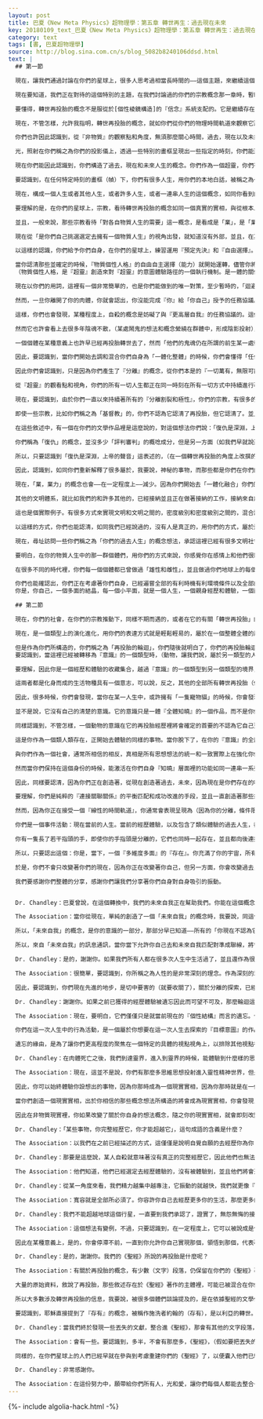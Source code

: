 ```yaml
---
layout: post
title: 巴夏《New Meta Physics》超物理學：第五章 轉世再生：過去現在未來
key: 20180109_text_巴夏《New Meta Physics》超物理學：第五章 轉世再生：過去現在未來
category: text
tags: [書, 巴夏超物理學]
source: http://blog.sina.com.cn/s/blog_5082b8240106ddsd.html
text: |
  ## 第一節

  現在，讓我們通過討論在你們的星球上，很多人思考過相當長時間的——這個主題，來繼續這個工作，這個概念你們稱之為：再投胎，轉世，過去，現在和未來的生命。

  現在要知道，我們正在對待的這個特別的主題，在我們討論過的你們的宗教概念那一章時，暫時擱置未談及。即使在你們的星球上被你們稱之為你們的一些宗教，宣稱過一個「轉世再投胎」上的信條，它依然還是，在一定程度上，在『信念』體系之外的某種事物，通常進入構造一些特別的信條/出家修行制度體系。

  要懂得，轉世再投胎的概念不是服從於[個性棱鏡構造]的『信念』系統支配的。它是繼續存在的某種事物，用你們的方式說，先於，在物質現實之外的。它可以簡單的被說成是，你們願意並且已經「轉世再投胎」很多次了，不管你們在你們的物質生命中是否相信這個概念。它是你們的更高層面，非物質的『意識』的一個『知曉』一個特性，並且是它的關於路徑的覺知，「物質現實」的體系就「非物質體系」關係上被安排的路徑。（考慮非物質體系的意圖）

  現在，不管怎樣，允許我指明，轉世再投胎的概念，就如你們從你們的物理時間軌道來觀察它那樣（因為你們在一個物理時間線裡，因此你們認識到的是事物有開始，中間過程，以及結束）將會呈現一個『線性』的認知方法。即使是這樣一個詞，你們用你們的語言來描繪它，也需要舉例說明，並且反映出線性的方法：轉世再投胎，這個詞暗示著，你們過去曾經以「人的肉體形式」出現過，現在正以「人的肉體形式」出現，並且能再次變成「人的肉體形式」出現。

  你們也許因此認識到，從『非物質』的觀察點和角度，無須那麼關心時間，過去，現在以及未來，全都是同一認知。每一個人生，你已經渡過的，正在渡過的，或者將會渡過的，會被看到是在一個『同時存在，同時發生，同時聯繫在一起的事件』之中。你的那些人生是相互關聯交疊重疊在一起的，如果你願意，在裡面有很多幾乎一樣的你，按照你們稱之為你們的電影卷片來類推，也許能理解。儘管你們已經「分離割裂」了畫框（幀），把每一張畫框（幀）都和其他畫框（幀）分割開，並且不能把前一張畫框（幀）與即將出現的畫框（幀）聯繫起來，但是，從你們的觀察視角，你們明白全部電影，所有的畫框（幀）早就存在著，同時存在著，不管連續的「幀」的繼承次序是哪個，都還沒認清，所有其他的全部畫框（幀）都只不過是它們自己。

  光，照射在你們稱之為你們的投影儀上，透過一些特別的畫框呈現出一些指定的時刻，你們能通過類推，稱這道光為你們的更高層面的『意識』。它選定聚焦，通過一些特定的畫框投射在一些指定的時刻，以便讓畫面看上去更清晰，並且以這樣的方式，你們能把每個個體人生稱作——所有你們的全部生活的這一整部電影中的一張畫框（幀）。在物質現實中你是你自己的畫框，於此同時更高層面的『意識』確認這一整部電影是同時存在，你不明白，本質屬於一個直接的全然的『相互影響相互合作的互動』，不是隨先前的畫框，下一個就上來了。（非線性的）

  現在你們能因此認識到，你們構造了過去，現在和未來人生的概念。你們作為一個超靈，你們有很多過去的人生，間或很多未來的人生。然而在這個過渡的時刻，由於轉換，在你們星球上未來的人生，正變的更少，因為你們更少需要它們了。你們對「人體」的需要更少。可是，在全體的再投胎輪轉裡，從一些特定的觀察點，你們會宣稱你們已經擁有「有利的」時機和條件去擁有許多未來人生。並且你們也擁有現在的人生，複數的。（能在當下，同時體驗大量的，所謂過去未來現在的人生，時間變的不再線性不再有限制）

  要認識到，在任何特定時刻的畫框（幀）下，你們有很多人生，用你們的本地白話，被稱之為一堆同時存在的『副本』，僅僅是屬於在同一時刻畫框（幀）內的，持續存在的，完整一體的『超靈』的，一堆輔助性的碎片。所以，在任何人生裡，你實際上都擁有很多人生——在同一時，一齊演進，還要加上所有其他的——所謂過去和未來的人生。你們擁有交迭的供選擇的，備用的候補替代的『維度』，平行並聯的大量人生體驗，也能夠佔用各式各樣不同的時間軌道時間線同時一齊運行。因此要認識到，這『真實』的本義是什麼，甚至於在物質現實裡，都是作為一個『多維度多平面』的存在。你佔用了（住在）很多各式各樣不同的『時間線』和生活。

  現在，構成一個人生或者其他人生，或者許多人生，或者一連串人生的這個概念，如同你看到的那樣，纏繞包含著一個概念，你們已稱之為『「業」』。

  要理解的是，在你們的星球上，宗教，看待轉世再投胎的概念如同一個真實的實相，與從根本上的，你們的更高層面的『意識』對「轉世再投胎」所確認的概念是不同的，更高層面的『意識』所呈現的是 ——人生是通過單獨的若干階段來發展，並且他們事實上是同時一齊進行的。一切事物都當下同時存在。

  並且，一般來說，那些宗教看待「對各自物質人生的需要」這一概念，是看成是「業」，是「業，業力」構造了一連串一系列物質人生，（下一生）會是什麼東西，是來自於某些在你們自身外部的「高級負責人」的判定和授予。

  現在從「是你們自己挑選選定去擁有一個物質人生」的視角出發，就知道沒有外部，並且，在某種意義上，不存在「高級負責人」。「業，業力」是徹頭徹尾『自我強加』的，不是「評判，被審判」的問題，而只是「選擇」的問題：你的『超靈』所確認的路徑類型的想法概念，它被它自身創造，為了它自己創造，為了在物質現實裡，去『體驗』它自身的成長和協調平衡。因此，它揀選著，什麼樣的經歷能讓它達到它想要達到的那個概念想法的，那個路線路徑的親身體驗。所以，「業，業力」不是強迫接受的，不是基於『物質人格個性』上的評判，而僅僅是『超靈』的一系列選擇，以便『物質人格個性』能執行和達到預定目的，有關於平衡協調的一些概念想法，並在這些概念想法的圓滿達成上，『超靈』能夠隨之看到它自身作為一個存在，在更大範圍和更大程度上和『一切萬有，無限可能性』連接在一起。

  以這樣的認識，你們給予你們自身，在你們的星球上，練習運用『預定先決』和『自由選擇』。要理解，在一定程度上，你們擁有『自由選擇權』，用你們的『物質個性』的話來說。在你們看來，『預定先決』會僅僅是個『超靈』的自由選擇的運用訓練，而對於物質個性來說，看上去像個「神」一樣，並且因此看上去好像是一個預先確定的類型的整體經歷，你會在你的生活中不期而遇。那個你將完成的整體綜合親身經歷是由『超靈』確定的。於是乎，對於『物質個性人格』來說，看上去貌似發生了一些「預見過」的事情，做了一些似乎「已做過」的事情（似曾相識），儘管它還只是『超靈』的『自由意志』的運用練習，這個聯繫構造了這些事件，你將會以『物質個性人格』來經歷這個親身體驗。

  當你認清那些並確定的時候，『物質個性人格』的自由自主選擇（能力）就開始運轉，儘管你將親身經歷『超靈』選定的，物質個性需要去體驗的一些事件，但是你「如何」去經歷和體驗那些事物將會是一個對於『物質個性人格』來說「自由意志」的運用練習。換句話說，，假設『超靈』出於它成長的意圖目的，決定了『物質個性人格』——你，要在走廊裡散步，然後你就會「想要」去走廊散步了。然而，你以怎麼樣的方式去在走廊散步，走多長時間，或者需要最少走多少時間，是否你要走上牆，地板，天花板，還是飛著走，浮著走，還是爬著走，倒著走，是積極的正面的樂觀的走，還是消極的負面的悲觀的走，這就會是『物質個性人格』的你的自主自由選擇了，但是走過走廊你是肯定要做的。
  （物質個性人格，是『超靈』創造來對『超靈』的意圖體驗路徑的一個執行機制。是一體的關係，一起相互關聯互動完成同一目標，並無對立。）

  現在以你們的用詞，這裡有一個非常簡單的，也是你們能做到的唯一對策，至少暫時的，「迴避」了這個和你們的『更高層面的自我』所訂立的「協議」，用你們的術語稱之為「自殺」。

  然而，一旦你離開了你的肉體，你就會認出，你沒能完成『你』給「你自己」授予的任務協議。並且你會發現，自殺的行為會返回到一個物質人生裡，並且在這個人生中含有各種各樣的同樣類似的事件，以便讓他們去選擇自殺想法起初的概念。換句話說，他們將會生活在一個同樣「嚴峻的折磨」下，或者某種程度上的「問題麻煩」裡去，重複這個模式，一直到他們接受了「人生中的一切事物都是服務於一個正面的積極的目標意圖，為了『超靈』的成長和擴展」，於是他們停止了找尋辦法，試圖從『超靈』已經選定讓物質個性去親身經歷體驗的，哪些概念想法裡迴避或者逃跑。（成功經歷了負面，並完成將其轉化的體驗）

  這樣，你們也會發現，某種程度上，自殺的概念是妨礙了與『更高層自我』的任務協議的。這個任務協議，屬於和物質現實中的所有其他個體們的協議，違反約定在一定程度上，產生妨礙和擾亂，以致於你們的能量的一個方面也許會試圖去達成任務，構造你們稱之為「鬼魂」的陰影投射，去和依然活著的個體們相互影響，以便於至少，儘可能的，他們的（依然生活著的）這一方餘下的任務協議達成。

  然而它也許會看上去很多年陰魂不散，（某處鬧鬼的想法和概念縈繞在群體中，形成陰影投射），可以說，常常徘徊在一個地方，（鬼魂的概念是群體投射出來的一種振動，以便於大家獲得某種體驗，協助完成一些任務，因此鬼魂是「群體想法」投射出來的能量振動）以那種狀態存在的能量，會徘徊在某一個地方，要理解到，這個感知知覺帶來很漫長的時間感受，也僅僅是在第三維度的物質現實裡的感受。有一些知覺，要花些時間來獲得第四維度個性面貌才行。但要明白，往往到了第四維度個性面貌，已不再是物質的，在所有事物上真的不需要那麼多時間。它不會像看上去那樣，真的徘徊了那麼長時間，而只是它看上去，似乎好像是用了相當長時間，我會說，也許一個星期，看上去好像在物質平面裡，鬼魂徘徊了二十，三十，四十，一百年或以上，它只是第三密度對時間軌道的感受方式，是第四密度「理解」時間軌道的方式。

  一個個體在某種意義上也許早已經再投胎轉世去了，然而「他們的鬼魂仍在所謂的前生某一處徘回不離去」，這不是完全不可能的。這會很罕見，但你們會明白，這就是個簡單的例子來說明『時間線』的同時同步，多種多樣性的存在。

  因此，要認識到，當你們開始去調和混合你們自身為「一體化整體」的時候，你們會懂得「任何事物都服務於一個目標意圖」。

  因此你們會認識到，只是因為你們產生了『分離』的概念，從你們本是的『一切萬有，無限可能性』中『分離』的想法——這個想法概念循環，持續了整個25000年的週期，你們做出決定，認同「業，業力」的概念是「審判」著你們的某種東西。於是乎，你們讓你們自身保持在這個「分離」的圓圈裡打轉，一圈又一圈的——你們以為——你們必須——清除掃滅掉你們的某些行為方式。由此，你們在一定程度上這麼做了，但不要在「審判」的藉口上。（被懲罰的恐懼，帶有善惡極性，而極性就是限制，分離），你們僅僅需要認清，你們的「業，業力」的概念想法，只是一個徹頭徹尾的「私利的揀選」（帶有明顯的分裂和極性評判，即——什麼對我有利，什麼不利，要做什麼不要做什麼，這是頭腦心智評判），而且你們能夠不斷的持續的明白知曉，瞭解到你們允許你們自身去擴展，去成長——你們擁有一切機會和條件，使用無論什麼樣的你們願意使用的方法體系，也不管你們的物質身體——輪迴與否。

  從『超靈』的觀看點和視角，你們的所有一切人生都正在同一時刻在所有一切方式中持續進行著，因此這僅僅是你們要把你們的『意識』聚焦進——哪一個「人生」裡的問題。

  現在，要認識到，由於你們一直以來持續著所有的『分離割裂和極性』，你們的宗教，有很多的門派，一直就在持續辯論著「來世」的概念有相當長時間了。發生了什麼？沒發生什麼？你們相信什麼？你們不相信什麼？認清，不管怎樣，宗教的幾乎每個概念想法，都有一些方面，你們稱之為「轉世再投胎」的概念。你們所有人都在認識著，並認出那最根本，這概念想法的『根本真相』，這是一個進程，並一定會發生。

  即使一些宗教，比如你們稱之為「基督教」的，你們不認為它認清了再投胎，但它認清了。並且，儘管在你們稱之為你們的「聖經」的文學作品裡，存在一些敘述，指明「轉世再投胎」的真實意義，但很多那些敘述和短語都已被曲解誤會了，或者斷章取義被篡改，或者隨著時間而遺失了，或者沒包含在內。只要明白，那關於「轉世再投胎」的敘述，很多已經變得面目全非，已經不能再被用來當做認清事實的那一類參考指引了。

  在這些敘述中，有一個在你們的文學作品裡是這麼說的，對這個想法你們說：「復仇是深淵，上帝的聲音」。這是你們的引用。這全部的事實意義是，你們自身『更高層面的意識』——所謂「上帝」，認出它是指的關於『非物質』的『更高層面意識』，所有一切生活中環境，境遇；事件，形式，細節的確定，都是被揀選出來，將會被——我會說——安排。（我對我自己的安排通過自由自願的揀選，再自由選擇某些組合方式，路徑模式，來完成我自己的自由安排）

  你們稱為「復仇」的概念，並沒多少「評判審判」的概唸成分，但是另一方面（如我們早就說過的），決定的那些事物僅僅是平衡協調的需要。只是經由你們的分離割裂，物質的，受到限制的視角觀點所做的，或者你們能夠觀察到『超靈』的想法意圖正決定著你們要在人生中經歷的用「復仇」構成的體驗。你們公認的，在你們的過去「宗教衝突」的概念，多少有點「以牙還牙的仇殺」成分，因為你們覺得，如果有負面的事情發生在他們身上的話，那是某人應得的應有的懲罰，因為他上一世沒幹好事。

  所以，只要認識到「復仇是深淵，上帝的聲音」這表述的，（在一個轉世再投胎的角度上改撰的）僅僅是：在任何特別的人生裡平衡調和的決定，是被『更高層面的意識』所確定。這一改述，是來自於「超自然的」和諧一體的整體視角所做的聲明。

  因此，認識到，如同你們重新解釋了很多屬於，我要說，神秘的事物，而那些都是你們在你們的分離循環裡構造出來的，你們會清醒，認清很多這些事物，他們都是歸屬於基礎的，根本的觀察點和角度，認識到，與『高層面意識』的功能作用有關，因為它與物質現實聯繫在一起。並且，由於你們「一體化融合」了物質現實和非物質現實，你們之前已經公認的，作為你們的文學作品，將會失去字面上的大量情感和姿態，並且你們（將因一體融合），不再去認同裡面大量的分離的分裂的極性的觀點。

  現在，「業，業力」的概念也會——在一定程度上——減少。因為你們開始去「一體化融合」你們的「肉體化身」，你們會認清，你們轉世再投胎到這個特定的「地球循環」，不是必須的，不再需要了，於是「業，業力」的概念想法，就其本質上——因為你們已經看清了它——將趨向於消散。你們或者會駐留在『「非物質」界』裡繼續你們的成長，或者你們會去往，其他的『現實體系』並且「轉世投生」在那裡。

  其他的文明體系，就比如我們的和許多其他的，已經接納並且正在做著接納的工作，接納來自於你們的文明體系的「存在們」，並且其他的文明體系把「存在們」借給了你們的文明體系，或者與你們的文明體系互換著「存在們」，在所謂「你們的過去」，所謂「你們的現在」，並且在某種程度上，在所謂「你們的將來」（一直進行著）。

  這也是個實際例子。有很多方式來實現文明和文明之間的，密度級別和密度級別之間的，混合調諧和交融，在你們的星球上用你們的概念表達方式，你們稱之為「轉世再投胎」。因此儘管這裡始終有新成員進來，有老成員退出，並且在這個俱樂部裡，可以說，有一個很大的會員數量波動，然而你們是擁有一個顯著特徵的集團，幫派，大規模群體意識，會選擇「轉世再投胎」到一起，再次，又再次的，又再次的，再次的⋯⋯。

  以這樣的方式，你們也能認清，如同我們已經說過的，沒有人是真正的，用你們的方式，屬於這個你們稱之為「地球」的，所謂某種方式的——開始以來的『原住民』。所以，只需要明白，所有這些概念都是在『非物質』現實裡被知曉的，並且你們擁有，來自於那個「一體」的視角的，很多，很多，很多，對於全部的整體的概念想法，真正的『無限無窮數量的選擇權』，有關於精確的諸如，何時，何地，如何，以及為什麼你會選擇去體驗，任何一種特定密度的物質或者非物質世界，你將會計畫你自己的這些項目，因為它會開始完全展現出來，僅僅作為你認知你自己的另外一個方面，並且瞭解到你自己就是『一切萬有，無限可能性』的一個方面，或者幾個方面，或者全部的方面。

  現在，尋址訪問一些你們稱之為「你們的過去人生」的概念想法，承認這裡已經有很多文明社會在你們的星球上，其中一些你們沒有歷史上的認識，一些你們有。因此你們全部都有，在某種程度上，模糊的印象，或者顯現出曾經歷體驗過這些文明的每一個單一的社會，並且是在它們之中每一個單一社會的幾乎每個單一類型的經驗你都能有。以這種念頭的方式，掃瞄勘探你們自己，會創造大量多種多樣的選項。並且你也將通過揀選來體驗到幾乎每一個視角，把它們採集歸攏到你們自己裡，以便儘可能的創造機會和條件從任何你們能創造的視角去體驗你們自身。

  要明白，在你的物質人生中的那一群個體們，用你們的方式來說，你感覺你在感情上和他們很親近，或者說最常配合和相互影響的（在一些特別的物質人生裡），同樣的，你在之前也曾相互配合相互影響過，也許已經很多，很多次了。這是一群「轉世再投胎」的家族，可以說，精神上的家族，靈魂的家族，在家族中的個體們，分享機會和有利的環境條件來相互反照相互表達各自的不同——我要說——『角色』，在不同的各式各樣的他們自身的人生裡，從一個各式各樣不同的觀察點和角度，來輪流倒換，做他們能成為的（角色），做所有不同的多樣性的事情。

  在很多不同的時代裡，你們每一個個體都已曾做過「雄性和雌性」，並且做過你們地球上的每個種族，經歷過在你們星球上的每一種處境，身份，和態度，正面積極的和負面消極的。

  你們也能確認出，你們正在考慮著你們自身，已經遍嘗全部的有利時機有利環境條件以及全部的親身經歷和體驗，你們現在已經給了你們自己有利的時機，能夠有能力去把在你們內在的這些全部所有經歷體驗，整合一體化，並且在確認著所有這些概念想法是『同時發生同時存在同時聯立』的（因為你們正在構造著時間和空間的概念），然後當你們願意去和這些概念想法（過去的人生，更迭交替的人生，對立的副本人生，未來的人生）取得聯繫的時候，你們不必去覺得，你必須到達，到達，到達，延伸到進入一些模糊的，朦朧的，模糊的，遙遠的，黑暗模糊的過去，或者一些複雜的遙遠的不太清晰的，無限延長的未來以便去察覺和理解那些關於你們自身的那些實際事實的現實實相。『因為根本沒有時間』。因為所有一切事物都是『同時發生同時存在同時聯立』的，因為你們就是所有一切事物：你們就是『一切萬有，無限可能性』，你們就是這整個一體宇宙，於是然後所有這些「人生」，就已被容納包含在『你們內在』了。
  你是，你自己，一個多面的結晶，每一個小平面，就是一個人生，一個親身經歷和體驗，一個面貌和朝向，一個投影。而且這就是你能開發汲取這些全部所有人生中任何一個，輕易而準確的去完成你的想像力的原因，相信你們的感覺知覺和你們的情感，並且容許確認全部的影像和鏡像意像對你有效的原因。因為你能瞭解到，根本不必實際去什麼地方去理解感受這些人生，只是簡單的移動你的聚焦點，改變一下你的觀察點，去看看你們自身的另一個平面，就在同一位置，同一時間框架，可以說千真萬確，就在你存在的當下。這僅僅是通過各種各樣不同的眼睛來觀看你自身的問題，那些眼睛你已經有了，或者就在概念想法裡就會有了，屬於你自身的概念，想法，念頭，主意，作為另一個人生。所有其他人生都在那兒。你們從「現在」創造了你們的所謂「過去」和你們的所謂「未來」，因為現在，當下是永恆的，對於每個人生，時間永遠在當下，因此你們永遠存在。到這裡第一節結束。

  ## 第二節

  現在，你們的社會，在你們的宗教推動下，同樣不期而遇的，或者在它的有關「轉世再投胎」的『信念』體系裡構造了很多概念想法觀念。現在，要認識到那區別：不是「轉世再投胎」的『信念信仰』導致了「轉世再投胎」的存在，而只是關於「轉世再投胎是什麼」的一個信念，因為轉世再投胎的存在，不受『物質個性人格』的『信念』體系的拘束。有關轉世再投胎的這一系列概念想法裡，有一個是被承認的，在你們的很多宗教看待「轉世再投胎」概念，都認同其中包含著你們的能力（選擇的能力），可以說，你有能力（自由選擇）在某一生做人，在另一生做個動物，在另外一生，也許，做一棵植物，某一生也許，做一塊石頭。要認清楚，這不是像你們「頭腦心智思維」上所認為的「那樣」發生的。

  現在，是一個類型上的演化進化，用你們的表達方式就是輕鬆輕易的，屬於在一個整體全體的層面上的『意識』，有能力並且實現從密度到密度的轉換，概念想法到概念想法的轉移，從『意識』的某一觀點，穿越到另一個層面水平的，屬於『意識』的觀點概念想法。這是關於『意識』的觀念看法類型的演化進化意義上的，一個階段的畢業典禮，因為從本質上，所有『意識』都是「同質」的，並且能確實的變成任何事物。

  但是作為你們所構造的，你們稱之為「再投胎的輪迴」，你們隨後就明白了，你們的再投胎輪迴，是在時間框架下的人工產品，然而因為一切事物都是「同時發生同時存在同時聯立的」，你們『認同承認』你們自身在當下是什麼，你就永遠都是，因為現在就是全部所是。人類就是人類是人類是人類，始終都是，始終都會是。動物就是動物是動物是動物是動物。貓始終都是貓，狗始終都是狗。植物始終是植物。礦物始終是礦物，並且很多時間，駐留在那個特別的大家庭裡。因此這和你們稱之為「科學」所認識到的某些概念想法相一致，基礎元素的變化只需要原子排列結構『保持』在他們自身的『類型』裡
  要認識到，當這裡已經被轉移為『意識』的一個類型時，（動物，讓我們說，屬於另一類型的人類形式，允許我們指明），這是某種，以你們的表達方式來說，的確不同尋常的，並且的確超出了「轉世再投胎」經歷體驗之外的事情。對於「轉世再投胎」經歷體驗的概念是明顯的『分離』的運轉循環，並服務於特別的目標意圖。這也就是為什麼『超靈』創建了所有的多種多樣不同的個性碎片，去探索那些明確的不同尋常的卓越的循環。

  要理解，因此你是一個經歷和體驗的收藏集合，越過『意識』的一個類型到另一個類型的境界，但是在你們的社會裡，你們還未曾理解『進化演化』的全部概念。『進化演化』是如此的輕描淡寫，輕而易舉啊，當我們談論『意識』的一個類型轉移到另一個類型時，我們使用了這樣的描述。現在，因此同樣認識到，如果按照『因果報應』「存在」的方式，就只有兩類繼續存在於你們的星球上。你們稱之為「類人類」以及你們稱之為鯨目動物，或者說海豚和鯨魚。

  這兩者都是化身而成的生活物種具有一個意志，可以說，反之，其他的全部所有轉世再投胎（你們稱之為動物，植物，和礦物意識）並沒有給予他們自身「因果報應」的概念解釋和分析，或者因果報應的意志，但是，僅僅因為一個整體『全體知曉』的『意識』具有的功能作用因此轉世再投胎就作為服務，充當因果報應的再投胎循環的映射指南，於是你們就發現，在你們的星球上就只剩鯨目動物和類人類了。

  因此，很多時候，你們會發現，當你在某一人生中，或許擁有「一隻寵物貓」的時候，你會發現，在一個全體的程度上，在你們其他所有人生中，都會有同樣的一隻寵物貓的能量。因為它會尾隨，再生的栩栩如生的具有原型能量的類人類，因果關聯關係的能量使它已經成為依戀本身，去繼續去服務於目標意圖，充當輔助和反射映像，並且分享原型概念初始想法，因為它是目標意圖的一部分。

  並不是說，它沒有自己的清楚的意識。它的意識只是一體『全體知曉』的一個作品，而不是你們稱之為特定細節或者思想的必要，或者自我的個性。儘管一隻動物能夠識別和認出——有潛能去認知——它自身作為一個不同的個體，它幾乎主要是做這個「類人類」存在，僅僅出於它對於你的連接關聯關係，因為你創造你自身去成為不同個體。於是它們會反射映射到，屬於你的很多不同個體構造上的個性特徵裡。這就是你們很多人已經注意到的，在你們的動物寵物和人之間有那麼多的類似點，據稱是他們自己。

  同樣認識到，不管怎樣，一個動物的意識在它的再投胎經歷裡將會確定的首要的不認為它自己更像一個「個體」，只是作為它自身與所有包含了它的那些（個體們）的關聯關係。它看待它自身，在它的知曉意識裡，視為一系列一連串的相互合作相互影響的互動，視為一個『關聯關係』。

  這是你作為一個類人類存在，正開始去體驗的同樣的事物。當你脫下了，在你的『意識』的全部層面，如此分離的——那種需要的時候，你就開始看到你自己就如同一連串一系列在一起相互影響和合作的互動，以及你創造的一連串『關聯關係』。那麼你變得純一，這會讓你純一的運作。而且當你堅持這樣做，保持在你的同一性裡，如同我們已經說過的，在實際事實上，由於你的純一本性，持續的加固鞏固，你達到了你們的文明的統一合一，成為一個『集體意識』。

  與你們作為一個社會，通常所相信的相反，真相是所有思想想法的統一和一致實際上在強化你們作為一個個體（存在）是什麼。它不損耗你們的個性也不擴散它。它鞏固和激勵它。你們保持你們的個性身份並變的更多更大，通過個性身份的格式化，你們和你們的身份達到某種程度的友好親密無拘隨意。所有增加物都成為一座基於你們已經友好親密無拘隨意的個性身份上的建築物。一點都不損失原有的個性身份。

  然而當你們保持在這個身份的時候，能激活在你們自身『知曉』層面裡的功能如同一連串一系列互相影響互相合作的互動作用。並且，當你願意的時候，你能夠應用這個視角，去成為你想成為的，你有這能力。通過你的想像力，接入你早已擁有的，所有其他全部人生去開發和利用資源。（tap，有接入偷聽偷看的意思）你能很輕易的認出，所有其他所有人生的全部概念想法，僅僅是其他的觀察你自身的其他方式和路徑，觀察著你自身與『全部一切相互影響相互作用的互動』的『連接關聯關係』，而你只是屬於一個念頭，一個構想，概念想法它自身，是這個「表達體現」概念它本身，以「物質現實」的方式表達和體現出來，而在物質現實裡，這『念頭』它自身被規定定義了，被時間和空間定義，被經歷和體驗定義，於是表達體現了你們所稱的「極性」分離。

  因此，同樣要認清，因為你們正在創造著，從現在創造著過去，未來，因為現在是你們存在的唯一時刻，那種認為「你的過去和未來生活控制和支配著你在現在所做的事情」——根本不是這樣的概念。儘管你也許檢測出『連接關聯關係』，並且利用這些來自於過去或者未來的人生的象徵性符號概念的資源，進入現在你正在探索的一些當下的概念想法，這不意味著你是一個，你「過去自我」的奴隸。僅僅是因為你假設並認定了一個「業，業力」是一個「在你之上」的審判評判，你被你自己認定為，你是一個過去行為的奴隸。

  要理解，你們是純粹的『連接關聯關係』的平衡匹配和成功改進的手段，並且一直創造著那些來自於當下的『連接關聯關係』。由於你選擇去觀察任何屬於，你想要整合一體化融合的——你個性的特定部分，你就會始終在當下現在，和任何特定的過去人生裡那些已經被體驗證明的類似想法概念形成連接關聯關係，以至於你能把你自身早已經歷體驗過的那些像征性符號，整個全部的一起拉過來，拉到你現在正在探索的象徵性符號上。

  然而，因為你正在接受一個『線性的時間軌道』，你通常會表現呈現為（因為你的分離，條件限制的視角），過去的人生不知怎麼的控制著現在的人生，因此讓你有一種現在發生的事情，是一個直接結果，一個發生在過去的事物的直接結果。（讀取了所謂過去人生時間軸裡的，同類相似的事件經驗，以象徵性符號的方式被拉到所謂的現在時間軸上，也就是信息關聯訪問）現在，如果按照一個『線性』的知覺感受，確實是「真」的一樣，但從『同時發生同時存在同時聯立』的知覺感受，『因果』是同時發生同時進行的。

  你們是一個事件活動：現在當前的人生。當前的經歷體驗，以及包含了類似體驗的過去人生，都是一個事件活動，同一時間，正在通過「多平面」的你，在各種各樣不同的路徑方式上，持續體驗著（你的存在）。假如你理解了這些，你就能開始去理解你自身是一個「自我蓄積自我累積效應」。一個全體的——一切在內的——『超靈』的——『念頭和想法』。一個超意識的表達體現。

  你有一隻長了若干指頭的手，即使你的手指頭是分離的，它們也同時一起存在，並且都向後連接在你的手掌上，以同樣的方法，你就能認清，所有全部的多樣性的念頭想法概念就好像一根類形不同的手指頭，就好像是所有『同時存在同時合作相互影響』的所有體驗都作為你正在探索的那一個概念想法。以同樣的比喻方式，所有全部你的人生就是作為「手『超靈』」上的那些手指頭。於是當你要連接關聯到一個過去人生的任何特定事件的行進發展，它僅僅就是你在當下，正在探索和勘察著那些概念想法，並且把你「過去」已經體驗的，或者「將來」已經體驗的，全部一起拉過來，關注和考慮著那個特別的事件，你的『超靈』現在已任命你的物質肉體個性人格一個任務——「現在就去開始探索」。

  所以，只要認出這個：你是，當下，一個『多維度多面』的『存在』。你充滿了你的宇宙，所有「過去」維度的概念想法念頭，所有「現在」維度的，所有「間隔交替，備選候補」維度的，所有「未來」維度的概念想法念頭，以及任何其他類型的「物質世界」或「非物質世界」現實，『同時發生同時出現同時存在同步聯立』的。你是一個『存在』，更是多樣化多樣性的你。因此，現在就承認和接受你自己，在你的一體化整合融合裡（這是個轉換和過渡的時刻）去激活集合的你，聚合的你，你目前的生活，以及超越時間軌道的，所有你的人生——將會開始去體驗它們的全部共同的『自我』。

  於是，你們不會只改變著你們的現在，因為你正在改變著你自己，但另一方面，你會改變過去，改變未來，同時同步同顯現，幾乎是加速度的讓你自己進入第四密度，在那裡認出『過去，現在，和未來』是同一活動。但不僅僅是同一事件同一活動，不是一個事件被分割分離成關於你的一些部分，而是你就是『整個事件活動』。你就是關於你的生活的事件活動。你就是關於所有全部你的生活的事件活動。全都在這裡，都在當下。

  我們要感謝你們整體的分享，感謝你們讓我們分享著你們自身對自身吸引的振動。


  Dr. Chandley：巴夏曾說，在這個轉換中，我們的未來自我正在幫助我們。你能在這個概念上詳細說明嗎？

  The Association：當你從現在，單純的創造了一個「未來自我」的概念時，我要說，同這個概念的串聯合作的那個「未來自我」就已存在了，也就是你正在定義著，你正在構造著那個未來自我，那些情景也就是你正在配置那個未來自我所處的情景，這意味著這個被你稱之為「未來自我」的念頭想法，就是你已知的所有全部概念想法的綜合版本，在你認為你現在的意識狀態中，你認為你不知道。

  所以，「未來自我」的概念，是你的意識的一部分，那部分早已知道——所有的「你現在不認為它知道的」它都知道。於是因為它知道所有你想要知道，（包括）你要去哪裡去知道，因為「未來自我」早已經就在那裡了，它能結合它的認知的能力，經由它自己的記憶，向「過去的自我」（和它自身的時間軌道位置比較出來的）回傳通訊，並告訴你，你要向哪裡行進，你因此被引領了。

  所以，來自「未來自我」的訊息通訊，當你當下允許你自己去和未來自我匹配對準成聯線，將會有詳細的闡述，並非常清楚的照亮你需要走上去的路線途徑，要去哪裡，而未來自我早已抵達了。你跟上了？

  Dr. Chandley：是的，謝謝你。如果我們所有人都在很多次人生中生活過了，並且還作為很多不同的個性結構生活過，那麼為什麼人性，仍沒有更進一步的提升呢？

  The Association：很簡單，要認識到，你所稱之為人性的是非常深刻的理念。作為深刻的理念，所以它需要在這個理念中利用所有的人生生活去探索。換句話說，你們早已選定去探索這個「條件限制」的念頭想法，經過這持續25000你們所定義的「年」。現在，這些概念想法中的一個，它一直陪同隨行「有關於你們自身從你們本是的一切萬有中分離的，條件限制和自我分離概念」的探索，它就是你們看上去沒在前進的想法念頭，可以說，你們前進的非常迅速。要認識到，不管怎樣，關於對所說的「條件限制」所說的「分離」的探索研究，你們在這個特別的研究上，你們已經是非常非常先進了。

  因此，要認識到，你們現在先進的地步，是切中要害的（就要收關了），關於分離的探索，已經經歷和完成了幾乎所有你們想要去經歷的情景情況。而且現在你們就要開始去構造有關於「整合一體化」理念的體驗，而這不會用多少時間，因為當你們探索整合一體化的時候，隨著就會伴隨「提升，晉陞，前進」的念頭，在那個念頭裡定義了一個帶加速度的推進，你們會意識到你們的提升，伴隨著確定，自信和實證，就比帶著「懈怠，懷疑」的進步提升過程更快，即使在你們的探索裡有懈怠和懷疑，你們也是一個非常進步的種族。

  Dr. Chandley：謝謝你。如果之前已獲得的經歷體驗被遺忘因此而可望不可及，那麼輪迴這個概念的價值和意義是什麼？

  The Association：現在，要明白，它們僅僅只是就當前現在的『個性結構』而言的遺忘。但是當前現在的個性結構，是由『全部是你』架構的結果，這意味著過去和未來就在某些當前的人生裡。它是一個屬於你已經探索過的，以及你正在探索的，和將要在某些生活中探索的，所有各種不同的想法概念所聚合的團塊混合物，並且在基礎的原始根本上，基礎的意識裡，是不被遺忘的。

  你們在這一次人生中的行為活動，是一個屬於你想要在這一次人生去探索的『目標意圖』的作品。但是伴隨在任何特別的人生裡的是第二特徵或者稱副性狀，可以說，它是一個屬於關聯連接著所有全部其他人生的，效果。遺忘，在一定程度上，使得你們能夠聚焦和專注在特定的明確的『目標意圖』上，但是在任何當前現在的生活中，你所擁有的，你使用來專注於那些特定的明確的目標意圖上的全部能力，在一體全部的意義上說，是你已擁有的你永遠都擁有的全部所有能力的效果。不管它們中的一些也許會相當的微妙而不易察覺，但它們始終全部都在，並且按照你在任何特定的人生裡所探索的定義和解釋，在你必需的方面，你能夠信賴和依賴它們。

  遺忘的緣由，是為了讓你們更高程度的聚焦在一個特定的具體的視點視角上，以排除其他視點視角的干擾，因為，再重申一次，這是一個對於「分離和極性」概念的探索和研究，因此就需要這樣構造，通過明確的定義，分割隔離各自的每個人生，並且在每個人生中也分割隔離，以便於「分離極性」的概念想法，構造的更加完美。

  Dr. Chandley：在肉體死亡之後，我們到達靈界，進入到靈界的時候，能體驗到什麼樣的思維思想的模型樣式，你能不能闡述一下整體印象？

  The Association：現在，這並不是說，你們有那麼多思維思想投射進入靈性精神世界，但是當你們離開物質身體的時候，你們依然振動在某一念頭想法上，你們認同著並參與著某一念頭想法或者某一現實實相。當你們從物質世界越入非物質世界時，在某種程度上，你們能維持那個識別和身份認同。

  因此，你可以始終體驗你設想出的事物，因為你那時成為一個現實實相，因為你那時就是在一個思維思想想法構成的世界裡的一個思維思想的結構形式。對於你想的任何事物，（在一個思維想法構成的世界裡，你同時就是其中一個思維想法的結構形式），可以說，對你都是一個真實的事物，一個真實的體驗。現在，要明白，在那個體驗層面在那個非物質的層面，不管怎樣，它都是非常非常具有延展性和可塑性的。

  當你們創造一個現實實相，出於你相信的那些概念想法所構造的將會成為現實實相，你會發現，在那個期間，那個現實實相也許會被它自身創造，任何涉及它的，依據你們的能力，和這個現實實相差異矛盾不符合的，將會讓這裡出現一個暫時的停止中斷或者在那個現實裡出現起伏搖擺，因為它僅僅是即刻應答，即刻對於你如何理解你自己做出反應。

  因此在非物質現實裡，你如果改變了關於你自身的想法概念，隨之你的現實實相，就會即刻改變。這帶給你利用機會去認清，你的想法思維，你在想什麼，是一個可靠的堅固的唯一存在的實體，存在於物質肉體死亡之後，當下變成具有延展性可塑性的某種事物，非常模糊的星雲狀的，並且你能迅速認識到，你能把現實實相變換成任何你想像的事物。於是你確信了，因此你確信了所有的現實實相都是你的想像力的維度所構造出來的一個作品。當你處於非物質狀態的時候，它是僅有的，如此顯而易見的。

  Dr. Chandley：「某些事物，你完整經歷它，你才能超越它」，這句成語的含義是什麼？

  The Association：以我們在之前已經描述的方式，這僅僅是說明自覺自願的去經歷你為你自己創造的事物，去親身經歷一個體驗而不是拒接它。拒絕排斥和逃避，可以說，你就是始終在推著你自己倒退。通過經歷著它，通過承認你們自己，准許你自己去承當，去充分的，完全徹底的體驗，你為你自身創造的一切事物，於是你能創造一個「向前的衝力」概念並透破到下一個境界。

  Dr. Chandley：那要是這麼說，某人自殺就意味著沒有真正的完整經歷它，因此他們也無法超越它，他們不得不回來？

  The Association：他們知道，他們已經選定去經歷體驗的，沒有被體驗到，並且他們將會選出來去體驗它。所以，他們會再投胎，而且再投胎到一個和他們之前拒絕和逃避的情景非常非常接近的局面裡，為了能帶給他們自身一個有利的機會去認清那個方向他們能夠完整經歷它，並通過經歷它進入下一個級別層面的境界。

  Dr. Chandley：從某一角度來看，我們精力越集中越專注，它振動的就越快，我們就更像『一切如其所是』。我們如何做才能集中我們的精力去促進這個加速呢？

  The Association：寬容就是全部所必須了。你容許你自己去經歷更多你的生活，那麼更多的能量就會在那裡，在你的生活裡，因為更多的生活你容許你去經歷，你接受進入你的生活的能量就越多。這就會自動增長你的加速度和契機。（思維體驗越廣闊，越複雜，越深入，能量就越大）

  Dr. Chandley：我們不能超越地球這個行星，一直要到我們承認了，證實了，無怨無悔的接受逆境困境，並肯定了那概念——是我們在我們的生活中創造了這些事件，才可以，這是真的麼？

  The Association：這個想法有變例，不過，只要認識到，在一定程度上，它可以被說成是你會這樣，就好像拒斥和自殺的想法，拒絕，就好像「出去一下到別的地方有點事」，一直到你允許你自己去完成你早已選定的這個特定的現實。為了你自身的體驗。

  因此在某種意義上，是的，你會停滯不前，一直到你允許你自己實現那個，領悟到那個，代表著你有能力去繼續前進，去往新的某些事物。然而，這並沒有說，這個實現不能在某些時刻到來，而且在非物質的狀態不能做出一個選擇去具體化你內在的那個（還未）實現和領悟，不管怎樣，除了少數例外，最後一次物質生活都會實現。你跟上了？

  Dr. Chandley：是的，謝謝你。我們的《聖經》所說的再投胎是什麼呢？

  The Association：有關於再投胎的概念，有少數（文字）段落，仍保留在你們的《聖經》著作裡，但很多相關的內容都已經被改動刪除了，在那個時代，再投胎的概念還沒有被深思熟慮到有足夠的通俗性去贏得信眾皈依。因此，一些原始資料物理上就不存在了。

  大量的原始資料，敘說了再投胎，那些敘述存在於《聖經》著作的主體裡，可能已被混合在你們的依據《聖經》的文學作品裡，但從一開始就始終沒被具體化。

  所以大多數涉及轉世再投胎的信息，我要說，被很多個體們談論提及的，是在依據聖經的文學作品裡查閱的，也包括基督意識。大量的那些信息是一開始就從未包含的。然而，有少數涉及了（其中一些我們已經提到了）是以歪曲的方式，誤解的方式，或者解釋成別的東西，但卻是再投胎參照。

  要認識到，耶穌直接提到了『存有』的概念，被稱作施洗者約翰的（存有），是以利亞的轉世。因此，按照你們的方式，在有救世主基督之前就被預言了，以利亞將會歸來，因為人們公認基督的救世主身份是耶穌，但看不到以利亞歸來的下落，他們向耶穌詢問，以利亞去了哪裡，耶穌非常清楚的告訴他們，施洗者約翰的靈魂就是。這是一個很直接的轉世再投胎參照。其他的還有少數幾個，如果你們用心去找的話能找出來。

  Dr. Chandley：當我們終於發現一些丟失的文獻，整合進《聖經》，那會有其他的文字段落，有關於轉世再投胎的很多段落嗎？

  The Association：會有一些。要認識到，多半，不會有那麼多，《聖經》，（假如要把丟失的，都整合的話），那將會以一種極端的方式被重組，這個你懂得的，但這個（所謂丟失的）信息將是，按你們的話說，以其他形式被出版的。

  同樣的，在你們星球上的人們已經早就在參與到考慮重建你們的《聖經》了，以便囊入他們已經發現的，也是當初沒包括進去的信息。這些裡面可能會包含一些轉世再投胎的內容信息。

  Dr. Chandley：非常感謝你。

  The Association：在這份努力中，願帶給你們所有人，光和愛，讓你們每個人都能去整合一體化你們自身所有的全部方面，並成為在你們星球一體化全體意識裡一道特色。因為你的自身改變，你們的星球改變。我們在和你們分享這改變並由衷的感到喜悅。我們祝願你們擁有一切興奮的夢想生活。我們祝願你們擁有一切美好的夜晚。
---
```


{%- include algolia-hack.html -%}
